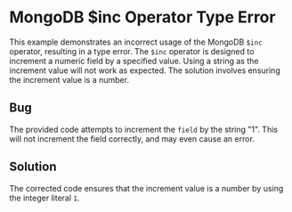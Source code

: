 # MongoDB $inc Operator Type Error
This example demonstrates an incorrect usage of the MongoDB `$inc` operator, resulting in a type error. The `$inc` operator is designed to increment a numeric field by a specified value.  Using a string as the increment value will not work as expected. The solution involves ensuring the increment value is a number.

## Bug
The provided code attempts to increment the `field` by the string "1".  This will not increment the field correctly, and may even cause an error.

## Solution
The corrected code ensures that the increment value is a number by using the integer literal `1`.